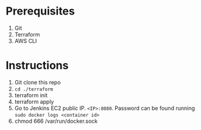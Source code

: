 # Prerequisites 
1. Git
2. Terraform
3. AWS CLI

# Instructions
1. Git clone this repo
2. `cd ./terraform`
3. terraform init
4. terraform apply
5. Go to Jenkins EC2 public IP. `<IP>:8080`. Password can be found running   `sudo docker logs <container id>` 
6. chmod 666 /var/run/docker.sock
